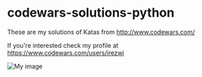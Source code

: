 # codewars-solutions-python

These are my solutions of Katas from http://www.codewars.com/

If you're interested check my profile at https://www.codewars.com/users/irezwi

![My image](https://www.codewars.com/users/irezwi/badges/large)
